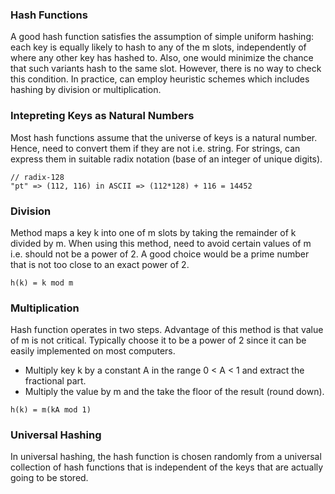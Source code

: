 ### Hash Functions

A good hash function satisfies the assumption of simple uniform hashing: each key is equally likely to hash to any of the m slots, independently of where any other key has hashed to. Also, one would minimize the chance that such variants hash to the same slot. However, there is no way to check this condition. In practice, can employ heuristic schemes which includes hashing by division or multiplication. 

### Intepreting Keys as Natural Numbers

Most hash functions assume that the universe of keys is a natural number. Hence, need to convert them if they are not i.e. string. For strings, can express them in suitable radix notation (base of an integer of unique digits).

```
// radix-128
"pt" => (112, 116) in ASCII => (112*128) + 116 = 14452
```

### Division

Method maps a key k into one of m slots by taking the remainder of k divided by m. When using this method, need to avoid certain values of m i.e. should not be a power of 2. A good choice would be a prime number that is not too close to an exact power of 2. 

```
h(k) = k mod m
```

### Multiplication

Hash function operates in two steps. Advantage of this method is that value of m is not critical. Typically choose it to be a power of 2 since it can be easily implemented on most computers. 
- Multiply key k by a constant A in the range 0 < A < 1 and extract the fractional part.
- Multiply the value by m and the take the floor of the result (round down). 

```
h(k) = m(kA mod 1)
```

### Universal Hashing

In universal hashing, the hash function is chosen randomly from a universal collection of hash functions that is independent of the keys that are actually going to be stored. 

###

